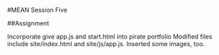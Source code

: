 #MEAN Session Five

##Assignment

Incorporate give app.js and start.html into pirate portfolio
Modified files include site/index.html and site/js/app.js.  Inserted some images, too.

